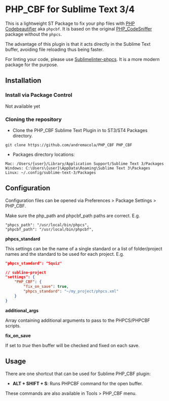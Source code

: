 PHP_CBF for Sublime Text 3/4
========================================

This is a lightweight ST Package to fix your php files with [PHP Codebeautifier](https://github.com/squizlabs/PHP_CodeSniffer/wiki/Fixing-Errors-Automatically) aka `phpcbf`. It is based on the original [PHP_CodeSniffer](https://github.com/andremacola/sublime-PHP_CodeSniffer) package without the `phpcs`.

The advantage of this plugin is that it acts directly in the Sublime Text buffer, avoiding file reloading thus being faster.

For linting your code, please use [Sublimelinter-phpcs](https://packagecontrol.io/packages/SublimeLinter-phpcs). It is a more modern package for the purpose.

Installation
--------------

### Install via Package Control

Not available yet

### Cloning the repository

- Clone the PHP_CBF Sublime Text Plugin in to ST3/ST4 Packages directory.
```
git clone https://github.com/andremacola/PHP_CBF PHP_CBF
```
- Packages directory locations:
```
Mac: /Users/{user}/Library/Application Support/Sublime Text 3/Packages
Windows: C:\Users\{user}\AppData\Roaming\Sublime Text 3\Packages
Linux: ~/.config/sublime-text-3/Packages
```

Configuration
--------------
Configuration files can be opened via Preferences > Package Settings > PHP_CBF.

Make sure the php_path and phpcbf_path paths are correct. E.g.
```
"phpcs_path": "/usr/local/bin/phpcs",
"phpcbf_path": "/usr/local/bin/phpcbf",
```


**phpcs_standard**

This settings can be the name of a single standard or a list of folder/project names and the standard to be used for each project. E.g.

```json
"phpcs_standard": "Squiz"
```
```json
// subline-project
"settings": {
    "PHP_CBF": {
        "fix_on_save": true,
        "phpcs_standard": "~/my_project/phpcs.xml"
    }
}
```

**additional_args**

Array containing additional arguments to pass to the PHPCS/PHPCBF scripts.

**fix_on_save**

If set to *true* then buffer will be checked and fixed on each save.

Usage
--------
There are one shortcut that can be used for Sublime PHP_CBF plugin:
- **ALT + SHIFT + S**: Runs PHPCBF command for the open buffer.

These commands are also available in Tools > PHP_CBF menu.
